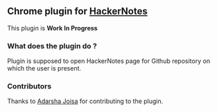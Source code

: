 ## Chrome plugin for [HackerNotes](http://www.thehackernotes.com)

This plugin is **Work In Progress**

### What does the plugin do ?
Plugin is supposed to open HackerNotes page for Github repository on which the user is present.

### Contributors
Thanks to [Adarsha Joisa](https://github.com/adarshajoisa/) for contributing to the plugin.

